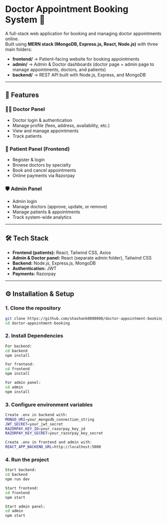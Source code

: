 # Doctor Appointment Booking System 🏥

A full-stack web application for booking and managing doctor appointments online.  
Built using **MERN stack (MongoDB, Express.js, React, Node.js)** with three main folders:  

- **frontend/** → Patient-facing website for booking appointments  
- **admin/** → Admin & Doctor dashboards (doctor page + admin page to manage appointments, doctors, and patients)  
- **backend/** → REST API built with Node.js, Express, and MongoDB  

---

## 🚀 Features

### 👨‍⚕️ Doctor Panel
- Doctor login & authentication  
- Manage profile (fees, address, availability, etc.)  
- View and manage appointments  
- Track patients  

### 🧑 Patient Panel (Frontend)
- Register & login  
- Browse doctors by specialty  
- Book and cancel appointments  
- Online payments via Razorpay  

### 🛡️ Admin Panel
- Admin login  
- Manage doctors (approve, update, or remove)  
- Manage patients & appointments  
- Track system-wide analytics  

---

## 🛠️ Tech Stack
- **Frontend (patients):** React, Tailwind CSS, Axios  
- **Admin & Doctor panel:** React (separate admin folder), Tailwind CSS  
- **Backend:** Node.js, Express.js, MongoDB  
- **Authentication:** JWT  
- **Payments:** Razorpay  

---

## ⚙️ Installation & Setup

### 1. Clone the repository
```bash
git clone https://github.com/shashank0000000/doctor-appointment-booking.git
cd doctor-appointment-booking
```
### 2. Install Dependencies
```bash
For backend:
cd backend
npm install

For frontend:
cd frontend
npm install

For admin panel:
cd admin
npm install
```
### 3. Configure environment variables
```bash
Create .env in backend with:
MONGO_URI=your_mongodb_connection_string
JWT_SECRET=your_jwt_secret
RAZORPAY_KEY_ID=your_razorpay_key_id
RAZORPAY_KEY_SECRET=your_razorpay_key_secret

Create .env in frontend and admin with:
REACT_APP_BACKEND_URL=http://localhost:5000
```
### 4. Run the project
```bash
Start backend:
cd backend
npm run dev

Start frontend:
cd frontend
npm start

Start admin panel:
cd admin
npm start
```

